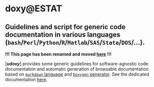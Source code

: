 doxy@ESTAT
==========

Guidelines and script for generic code documentation in various languages (`bash`/`Perl`/`Python`/`R`/`Matlab`/`SAS`/`Stata`/`DOS`/...).
---

**!!! This page has been renamed and moved [here](https://github.com/gjacopo/udoxy/) !!!**

[**_udoxy_**] provides some generic guidelines for software-agnostic code documentation and automatic generation of browsable documentation based on [`markdown` language](https://en.support.wordpress.com/markdown-quick-reference/) and [`Doxygen` generator](http://www.doxygen.org). See the dedicated documentation [here](https://gjacopo.github.io/udoxy).
